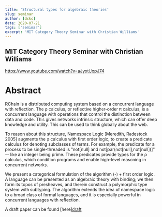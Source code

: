 ```yaml
---
title: 'Structural types for algebraic theories'
slug: seminar
author: [dckc]
date: 2020-07-21
tags: ['seminar']
excerpt: 'MIT Category Theory Seminar with Christian Williams'
---
```


## MIT Category Theory Seminar with Christian Williams

https://www.youtube.com/watch?v=aJyxtUopJ74

# Abstract

RChain is a distributed computing system based on a concurrent language with reflection. The ρ calculus, or reflective higher-order π calculus, is a concurrent language with operations that control the distinction between data and code. This gives networks intrinsic structure, which can offer deep knowledge and utility. This can be used to think globally about the web.

To reason about this structure, Namespace Logic [Meredith, Radestock 2005] augments the ρ calculus with first order logic, to create a predicate calculus for denoting subclasses of terms. For example, the predicate for a process to be single-threaded is "not[null] and not[par(not[null],not[null])]" -- like an integer being prime. These predicates provide types for the ρ calculus, which condition programs and enable high-level reasoning in concurrent networks.

We present a categorical formulation of the algorithm (-) + first order logic. A language can be presented as an algebraic theory with binding; we then form its topos of presheaves, and therein construct a polymorphic type system with subtyping. The algorithm extends the idea of namespace logic to a broad class of formal languages, and it is especially powerful in concurrent languages with reflection.

A draft paper can be found [here][draft](https://github.com/cbw124/stat/blob/master/stat.pdf)
